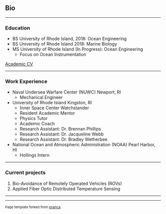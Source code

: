 ## Bio

---
### Education

- BS University of Rhode Island, 2018: Ocean Engineering
- BS University of Rhode Island 2018: Marine Biology
- MS University of Rhode Island (In Progress): Ocean Engineering
	- Focus on Ocean Instrumentation

[Academic CV]("/pdf/Academic_CV.pdf?raw=true")

---
### Work Experience
- Naval Undersea Warfare Center (NUWC) Newport, RI
	- Mechanical Engineer
- University of Rhode Island Kingston, RI
	- Inner Space Center Watchstander
	- Resident Academic Mentor
	- Physics Tutor
	- Academic Coach
	- Research Assistant: Dr. Brennan Phillips
	- Research Assistant: Dr. Jacqueline Webb
	- Research Assistant: Dr. Bradley Wetherbee
- National Ocean and Atmospheric Administration (NOAA) Pearl Harbor, HI
	- Hollings Intern

---
### Current projects

1. Bio-Avoidance of Remotely Operated Vehicles (ROVs)
2. Applied Fiber Optic Distributed Temperature Sensing


---




---
<p style="font-size:11px">Page template forked from <a href="https://github.com/evanca/quick-portfolio">evanca</a></p>
<!-- Remove above link if you don't want to attibute -->
